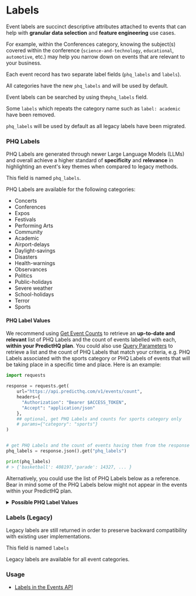# Labels

Event labels are succinct descriptive attributes attached to events that can help with **granular data selection** and **feature engineering** use cases.&#x20;

For example, within the Conferences category, knowing the subject(s) covered within the conference (`science-and-technology`, `educational`, `automotive`, etc.) may help you narrow down on events that are relevant to your business.&#x20;

Each event record has two separate label fields (`phq_labels` and `labels`).

All categories have the new `phq_labels` and will be used by default.&#x20;

Event labels can be searched by using the`phq_labels` field.&#x20;

Some `labels` which repeats the category name such as `label: academic` have been removed.

`phq_labels` will be used by default as all legacy labels have been migrated.

### PHQ Labels

PHQ Labels are generated through newer Large Language Models (LLMs) and overall achieve a higher standard of **specificity** and **relevance** in highlighting an event's key themes when compared to legacy methods.

This field is named `phq_labels`.

PHQ Labels are available for the following categories:

* Concerts
* Conferences
* Expos
* Festivals
* Performing Arts
* Community
* Academic&#x20;
* Airport-delays
* Daylight-savings
* Disasters
* Health-warnings
* Observances
* Politics
* Public-holidays
* Severe weather
* School-holidays&#x20;
* Terror
* Sports

#### PHQ Label Values

We recommend using [Get Event Counts](../../api/events/get-event-counts.md) to retrieve an **up-to-date and relevant** list of PHQ Labels and the count of events labelled with each, **within your PredictHQ plan**. You could also use [Query Parameters](../../api/events/search-events.md#query-parameters) to retrieve a list and the count of PHQ Labels that match your criteria, e.g. PHQ Labels associated with the sports category or PHQ Labels of events that will be taking place in a specific time and place. Here is an example:

```python
import requests

response = requests.get(
    url="https://api.predicthq.com/v1/events/count",
    headers={
      "Authorization": "Bearer $ACCESS_TOKEN",
      "Accept": "application/json"
    },
    ## optional, get PHQ Labels and counts for sports category only
    # params={"category": "sports"}
)


# get PHQ Labels and the count of events having them from the response
phq_labels = response.json().get("phq_labels")

print(phq_labels)
# > {'basketball': 408197,'parade': 14327, ... }


```

Alternatively, you could use the list of PHQ Labels below as a reference. Bear in mind some of the PHQ Labels below might not appear in the events within your PredictHQ plan.

<details>

<summary><strong>Possible PHQ Label Values</strong></summary>

* academic-session
* agriculture-forestry-and-fisheries
* air-quality
* airport
* alcohol
* american-football
* animal
* arson
* art-and-cultural
* ashfall
* assassination
* attack
* attraction
* australian-football
* auto-racing
* automotive
* autumn-holiday
* avalanche
* badminton
* baseball
* basketball
* beauty-and-fashion
* bicycle
* biological-hazard
* blizzard
* bombing
* boxing
* campus
* celebration
* charity
* chemical
* chemical-accident
* christmas-holiday
* circus
* civil
* climate-change
* closed-doors
* club
* coastal-event
* cold-wave
* comedy-club
* community
* community-event
* concert
* conference
* construction-and-infrastructure
* consumer-goods
* corporate
* country
* course
* cricket
* cultural
* cultural-performance
* cyclone
* design-and-furnishing
* digital
* dinner-theatre
* disaster-warning
* drought
* dust
* earthquake
* easter-holiday
* education
* education-and-careers
* educational
* election
* electronic
* entertainment
* epidemic
* epidemic-hazard
* esports
* estimated
* exam
* execution
* explosion
* expo
* extreme-weather
* f1
* family
* family-activities
* family-fun
* family-theatre
* fashion
* festival
* festivals-and-outdoor-activities
* fighting
* financial-services
* fire
* flood
* fog
* food
* food-and-beverage
* football
* fundraiser
* gaming
* general-theatre
* golf
* graduation
* gymnastics
* hail
* hazardous-surf
* hazmat
* health
* heat-wave
* hijacking
* hip-hop-and-rnb-and-soul
* hockey
* holiday
* holiday-christian
* holiday-hebrew
* holiday-hindu
* holiday-local
* holiday-local-common
* holiday-muslim
* holiday-national
* holiday-observed
* holiday-orthodox
* holiday-religious
* horse-racing
* hospitality-and-travel
* hostage-crisis
* hurricane
* hybrid-session
* ice-hockey
* in-person-session
* indycar
* ironman
* jazz-and-classical
* landslide
* legal-and-property-services
* lifestyle
* literature-film-and-theater
* lockdown
* logistics-and-transportation
* lpga
* management-and-consulting
* manufacturing-and-petroleum-products
* marathon
* marine
* market
* mass-shooting
* medical
* mining-drilling-and-metalwork
* minor-league
* mlb
* mls
* mma
* monster-truck
* motocross
* motogp
* movie
* music
* music-and-dance
* nascar
* nature-and-outdoor-activities
* nba
* nba-gleague
* ncaa
* nfl
* nhl
* nightlife
* observance
* observance-local
* observance-season
* observance-united-nations
* observance-worldwide
* olympic
* online-session
* other
* outdoor
* outdoor-sports
* parade
* parliament
* performing-arts
* pga
* politics
* pop
* president
* rain
* rallies
* referendum
* religion
* religion-and-spirituality
* research-development
* rock
* rodeo
* rugby
* running
* sales
* sand
* school
* science-and-technology
* shooting
* skating
* snow
* soccer
* social
* sport
* sports-and-gaming
* spring-holiday
* stabbing
* storm
* storm-surge
* summer-holiday
* suspected-attack
* suspected-bombing
* table-tennis
* technology
* tennis
* textile
* thanksgiving-holiday
* thunderstorm
* tornado
* tourism
* training
* transportation
* travel
* triathlon
* tropical-storm
* tsunami
* typhoon
* vehicle-accident
* visual-art
* volcano
* volleyball
* weather-warning
* wellness
* wildfire
* wind
* winter-holiday
* wnba
* wrestling
* wwe
* youth-sport

</details>

### Labels (Legacy)

Legacy labels are still returned in order to preserve backward compatibility with existing user implementations.

This field is named `labels`

Legacy labels are available for all event categories.



### Usage

* [Labels in the Events API](../../api/events/search-events.md#query-parameters)
